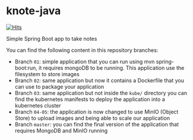# knote-java
[![Hits](https://hits.seeyoufarm.com/api/count/incr/badge.svg?url=https%3A%2F%2Fgithub.com%2Flearnk8s%2Fknote-java&count_bg=%2379C83D&title_bg=%23555555&icon=&icon_color=%23E7E7E7&title=PAGE+VIEWS&edge_flat=false)](https://hits.seeyoufarm.com)

Simple Spring Boot app to take notes

You can find the following content in this repository branches:
- Branch `01`: simple application that you can run using mvn spring-boot:run, it requires mongoDB to be running. This application use the filesystem to store images
- Branch `02`: same application but now it contains a Dockerfile that you can use to package your application
- Branch `03`: same application but not inside the `kube/` directory you can find the kubernetes manifests to deploy the application into a kubernetes cluster
- Branch `04-05`: the application is now changed to use MinIO (Object Store) to upload images and being able to scale our application
- Branch `master`: you can find the final version of the application that requires MongoDB and MinIO running
